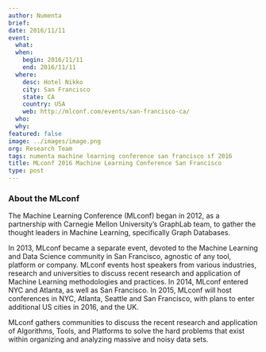 ```yaml
---
author: Numenta
brief:
date: 2016/11/11
event:
  what:
  when:
    begin: 2016/11/11
    end: 2016/11/11
  where:
    desc: Hotel Nikko
    city: San Francisco
    state: CA
    country: USA
    web: http://mlconf.com/events/san-francisco-ca/
  who:
  why:
featured: false
image: ../images/image.png
org: Research Team
tags: numenta machine learning conference san francisco sf 2016
title: MLconf 2016 Machine Learning Conference San Francisco
type: post
---
```


### About the MLconf

The Machine Learning Conference (MLconf) began in 2012, as a partnership with
Carnegie Mellon University’s GraphLab team, to gather the thought leaders in
Machine Learning, specifically Graph Databases.  

In 2013, MLconf became a separate event, devoted to the Machine Learning and
Data Science community in San Francisco, agnostic of any tool, platform or
company. MLconf events host speakers from various industries, research and
universities to discuss recent research and application of Machine Learning
methodologies and practices. In 2014, MLconf entered NYC and Atlanta, as well as
San Francisco. In 2015, MLconf will host conferences in NYC, Atlanta, Seattle
and San Francisco, with plans to enter additional US cities in 2016, and the UK.

MLconf gathers communities to discuss the recent research and application of
Algorithms, Tools, and Platforms to solve the hard problems that exist within
organizing and analyzing massive and noisy data sets.
